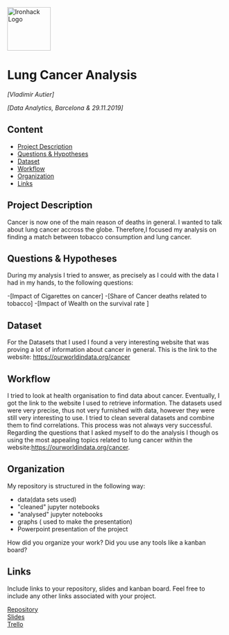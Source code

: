 <img src="https://bit.ly/2VnXWr2" alt="Ironhack Logo" width="100"/>

# Lung Cancer Analysis
*[Vladimir Autier]*

*[Data Analytics, Barcelona & 29.11.2019]*

## Content
- [Project Description](#project-description)
- [Questions & Hypotheses](#questions-hypotheses)
- [Dataset](#dataset)
- [Workflow](#workflow)
- [Organization](#organization)
- [Links](#links)

## Project Description

Cancer is now one of the main reason of deaths in general. I wanted to talk about lung cancer accross the globe. Therefore,I focused my analysis on finding a  match between tobacco consumption and lung cancer. 


## Questions & Hypotheses

During my analysis I tried to answer, as precisely as I could with the data I had in my hands, to the following questions:

-[Impact of Cigarettes on cancer]
-[Share of Cancer deaths related to tobacco]
-[Impact of Wealth on the survival rate ]

## Dataset

For the Datasets that I used I found a very interesting website that was proving a lot of information about cancer in general.
This is the link to the website: https://ourworldindata.org/cancer

## Workflow

I tried to look at health organisation to find data about cancer. Eventually, I got the link to the website I used to retrieve information. The datasets used were very precise, thus not very furnished with data, however they were still very interesting to use. I tried to clean several datasets and combine them to find correlations. This process was not always very successful. 
Regarding the questions that I asked myself to do the analysis I though os using the most appealing topics related to lung cancer within the website:https://ourworldindata.org/cancer.


## Organization

My repository is structured in the following way:

- data(data sets used)
- "cleaned" jupyter notebooks
- "analysed" jupyter notebooks
- graphs ( used to make the presentation)
- Powerpoint presentation of the project

How did you organize your work? Did you use any tools like a kanban board?


## Links
Include links to your repository, slides and kanban board. Feel free to include any other links associated with your project.

[Repository](https://github.com/)  
[Slides](https://slides.com/)  
[Trello](https://trello.com/en)  
